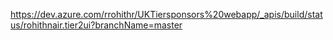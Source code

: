 https://dev.azure.com/rrohithr/UKTiersponsors%20webapp/_apis/build/status/rohithnair.tier2ui?branchName=master
